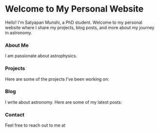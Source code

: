 # Welcome to My Personal Website

Hello! I'm Satyapan Munshi, a PhD student. Welcome to my personal website where I share my projects, blog posts, and more about my journey in astronomy.

### About Me

I am passionate about astrophysics.

### Projects

Here are some of the projects I've been working on:

### Blog

I write about astronomy. Here are some of my latest posts:

### Contact

Feel free to reach out to me at
